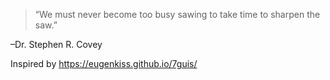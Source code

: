 
> “We must never become too busy sawing to take time to sharpen the saw.”

–Dr. Stephen R. Covey

Inspired by https://eugenkiss.github.io/7guis/
